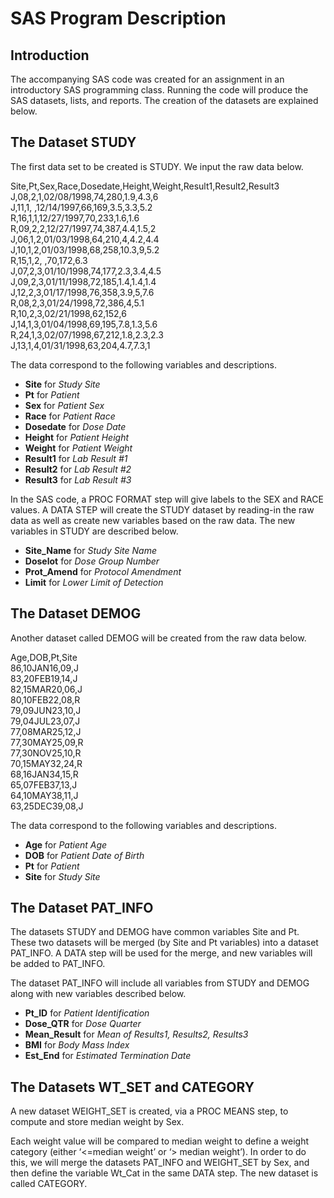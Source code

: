 SAS Program Description
=======================

## Introduction

The accompanying SAS code was created for an assignment in an introductory SAS programming class. Running the code will produce the SAS datasets, lists, and reports. The creation of the datasets are explained below.
 	

## The Dataset STUDY

The first data set to be created is STUDY. We input the raw data below.

> 
Site,Pt,Sex,Race,Dosedate,Height,Weight,Result1,Result2,Result3  
J,08,2,1,02/08/1998,74,280,1.9,4.3,6   
J,11,1, ,12/14/1997,66,169,3.5,3.3,5.2   
R,16,1,1,12/27/1997,70,233,1.6,1.6   
R,09,2,2,12/27/1997,74,387,4.4,1.5,2   
J,06,1,2,01/03/1998,64,210,4,4.2,4.4   
J,10,1,2,01/03/1998,68,258,10.3,9,5.2   
R,15,1,2, ,70,172,6.3   
J,07,2,3,01/10/1998,74,177,2.3,3.4,4.5   
J,09,2,3,01/11/1998,72,185,1.4,1.4,1.4   
J,12,2,3,01/17/1998,76,358,3.9,5,7.6   
R,08,2,3,01/24/1998,72,386,4,5.1   
R,10,2,3,02/21/1998,62,152,6   
J,14,1,3,01/04/1998,69,195,7.8,1.3,5.6   
R,24,1,3,02/07/1998,67,212,1.8,2.3,2.3   
J,13,1,4,01/31/1998,63,204,4.7,7.3,1  

The data correspond to the following variables and descriptions.

* **Site** for *Study Site*
* **Pt** for *Patient*
* **Sex** for *Patient Sex*
* **Race** for *Patient Race*
* **Dosedate** for *Dose Date*
* **Height** for *Patient Height*
* **Weight** for *Patient Weight*
* **Result1** for *Lab Result #1*
* **Result2** for *Lab Result #2*
* **Result3** for *Lab Result #3*

In the SAS code, a PROC FORMAT step will give labels to the SEX and RACE values.  A DATA STEP will create the STUDY dataset by reading-in the raw data as well as create new variables based on the raw data. The new variables in STUDY are described below.
 
* **Site_Name** for *Study Site Name*
* **Doselot** for *Dose Group Number*
* **Prot_Amend** for *Protocol Amendment*
* **Limit** for *Lower Limit of Detection*

## The Dataset DEMOG

Another dataset called DEMOG will be created from the raw data below.

> 
Age,DOB,Pt,Site  
86,10JAN16,09,J  
83,20FEB19,14,J  
82,15MAR20,06,J  
80,10FEB22,08,R  
79,09JUN23,10,J  
79,04JUL23,07,J  
77,08MAR25,12,J  
77,30MAY25,09,R  
77,30NOV25,10,R  
70,15MAY32,24,R  
68,16JAN34,15,R  
65,07FEB37,13,J  
64,10MAY38,11,J  
63,25DEC39,08,J  

The data correspond to the following variables and descriptions.

* **Age** for *Patient Age*
* **DOB** for *Patient Date of Birth*
* **Pt** for *Patient* 
* **Site** for *Study Site*

## The Dataset PAT\_INFO

The datasets STUDY and DEMOG have common variables Site and Pt. These two datasets will be merged (by Site and Pt variables) into a dataset PAT\_INFO. A DATA step will be used for the merge, and new variables will be added to PAT\_INFO. 

The dataset PAT\_INFO will include all variables from STUDY and DEMOG along with new variables described below.

* **Pt\_ID** for *Patient Identification*
* **Dose\_QTR** for *Dose Quarter*
* **Mean\_Result** for *Mean of Results1, Results2, Results3*
* **BMI** for *Body Mass Index*
* **Est\_End** for *Estimated Termination Date*  

## The Datasets WT\_SET and CATEGORY

A new dataset WEIGHT\_SET is created, via a PROC MEANS step, to compute and store median weight by Sex. 

Each weight value will be compared to median weight to define a weight category (either ‘<=median weight’ or ‘> median weight’).  In order to do this, we will merge the datasets PAT\_INFO and WEIGHT\_SET by Sex, and then define the variable Wt\_Cat in the same DATA step. The new dataset is called CATEGORY. 
